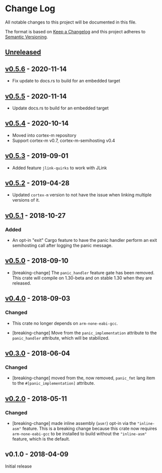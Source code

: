 # Change Log

All notable changes to this project will be documented in this file.

The format is based on [Keep a Changelog](http://keepachangelog.com/)
and this project adheres to [Semantic Versioning](http://semver.org/).

## [Unreleased]

## [v0.5.6] - 2020-11-14

- Fix update to docs.rs to build for an embedded target

## [v0.5.5] - 2020-11-14

- Update docs.rs to build for an embedded target

## [v0.5.4] - 2020-10-14

- Moved into cortex-m repository
- Support cortex-m v0.7, cortex-m-semihosting v0.4

## [v0.5.3] - 2019-09-01

- Added feature `jlink-quirks` to work with JLink

## [v0.5.2] - 2019-04-28

- Updated `cortex-m` version to not have the issue when linking multiple
  versions of it.

## [v0.5.1] - 2018-10-27

### Added

- An opt-in "exit" Cargo feature to have the panic handler perform an exit
  semihosting call after logging the panic message.

## [v0.5.0] - 2018-09-10

- [breaking-change] The `panic_handler` feature gate has been removed. This
  crate will compile on 1.30-beta and on stable 1.30 when they are released.

## [v0.4.0] - 2018-09-03

### Changed

- This crate no longer depends on `arm-none-eabi-gcc`.

- [breaking-change] Move from the `panic_implementation` attribute to the
  `panic_handler` attribute, which will be stabilized.

## [v0.3.0] - 2018-06-04

### Changed

- [breaking-change] moved from the, now removed, `panic_fmt` lang item to the
  `#[panic_implementation]` attribute.

## [v0.2.0] - 2018-05-11

### Changed

- [breaking-change] made inline assembly (`asm!`) opt-in via the `"inline-asm"` feature. This is a
  breaking change because this crate now requires `arm-none-eabi-gcc` to be installed to build
  without the `"inline-asm"` feature, which is the default.

## v0.1.0 - 2018-04-09

Initial release

[Unreleased]: https://github.com/rust-embedded/panic-semihosting/compare/p-sh-v0.5.6...HEAD
[v0.5.6]: https://github.com/rust-embedded/cortex-m/compare/p-sh-v0.5.5...p-sh-v0.5.6
[v0.5.5]: https://github.com/rust-embedded/cortex-m/compare/p-sh-v0.5.4...p-sh-v0.5.5
[v0.5.4]: https://github.com/rust-embedded/cortex-m/compare/p-sh-v0.5.3...p-sh-v0.5.4
[v0.5.3]: https://github.com/rust-embedded/panic-semihosting/compare/v0.5.2...v0.5.3
[v0.5.2]: https://github.com/rust-embedded/panic-semihosting/compare/v0.5.1...v0.5.2
[v0.5.1]: https://github.com/rust-embedded/panic-semihosting/compare/v0.5.0...v0.5.1
[v0.5.0]: https://github.com/rust-embedded/panic-semihosting/compare/v0.4.0...v0.5.0
[v0.4.0]: https://github.com/rust-embedded/panic-semihosting/compare/v0.3.0...v0.4.0
[v0.3.0]: https://github.com/rust-embedded/panic-semihosting/compare/v0.2.0...v0.3.0
[v0.2.0]: https://github.com/rust-embedded/panic-semihosting/compare/v0.1.0...v0.2.0
